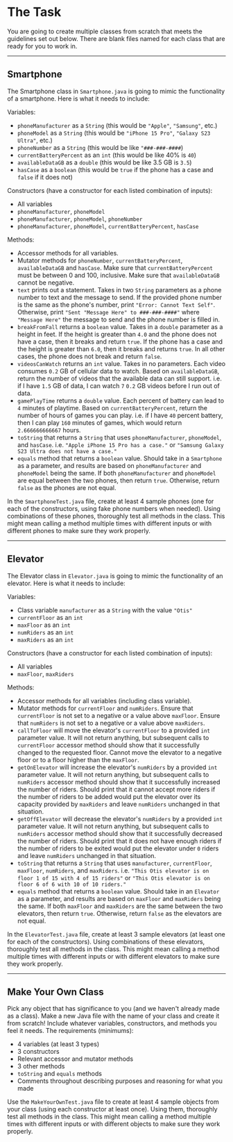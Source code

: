 # The Task

You are going to create multiple classes from scratch that meets the guidelines set out below. There are blank files named for each class that are ready for you to work in.

---

## Smartphone

The Smartphone class in `Smartphone.java` is going to mimic the functionality of a smartphone. Here is what it needs to include:

Variables:
- `phoneManufacturer` as a `String` (this would be `"Apple"`, `"Samsung"`, etc.)
- `phoneModel` as a `String` (this would be `"iPhone 15 Pro"`, `"Galaxy S23 Ultra"`, etc.)
- `phoneNumber` as a `String` (this would be like `"###-###-####`)
- `currentBatteryPercent` as an `int` (this would be like 40% is `40`)
- `availableDataGB` as a `double` (this would be like 3.5 GB is `3.5`)
- `hasCase` as a `boolean` (this would be `true` if the phone has a case and `false` if it does not)

Constructors (have a constructor for each listed combination of inputs):
- All variables
- `phoneManufacturer`, `phoneModel`
- `phoneManufacturer`, `phoneModel`, `phoneNumber`
- `phoneManufacturer`, `phoneModel`, `currentBatteryPercent`, `hasCase`

Methods:
- Accessor methods for all variables.
- Mutator methods for `phoneNumber`, `currentBatteryPercent`, `availableDataGB` and `hasCase`. Make sure that `currentBatteryPercent` must be between 0 and 100, inclusive. Make sure that `availableDataGB` cannot be negative.
- `text` prints out a statement. Takes in two `String` parameters as a phone number to text and the message to send. If the provided phone number is the same as the phone's number, print `"Error: Cannot Text Self"`. Otherwise, print `"Sent "Message Here" to ###-###-####"` where `"Message Here"` the message to send and the phone number is filled in.
- `breakFromFall` returns a `boolean` value. Takes in a `double` parameter as a height in feet. If the height is greater than `4.0` and the phone does not have a case, then it breaks and return `true`. If the phone has a case and the height is greater than `6.0`, then it breaks and returns `true`. In all other cases, the phone does not break and return `false`.
- `videosCanWatch` returns an `int` value. Takes in no parameters. Each video consumes `0.2` GB of cellular data to watch. Based on `availableDataGB`, return the number of videos that the available data can still support. i.e. if I have `1.5` GB of data, I can watch `7` `0.2` GB videos before I run out of data.
- `gamePlayTime` returns a `double` value. Each percent of battery can lead to `4` minutes of playtime. Based on `currentBatteryPercent`, return the number of hours of games you can play. i.e. if I have `40` percent battery, then I can play `160` minutes of games, which would return `2.666666666667` hours.
- `toString` that returns a `String` that uses `phoneManufacturer`, `phoneModel`, and `hasCase`. i.e. `"Apple iPhone 15 Pro has a case."` or `"Samsung Galaxy S23 Ultra does not have a case."`
- `equals` method that returns a `boolean` value. Should take in a `Smartphone` as a parameter, and results are based on `phoneManufacturer` and `phoneModel` being the same. If both `phoneManufacturer` and `phoneModel` are equal between the two phones, then return `true`. Otherwise, return `false` as the phones are not equal.

In the `SmartphoneTest.java` file, create at least 4 sample phones (one for each of the constructors, using fake phone numbers when needed). Using combinations of these phones, thoroughly test all methods in the class. This might mean calling a method multiple times with different inputs or with different phones to make sure they work properly.

---

## Elevator

The Elevator class in `Elevator.java` is going to mimic the functionality of an elevator. Here is what it needs to include:

Variables:
- Class variable `manufacturer` as a `String` with the value `"Otis"`
- `currentFloor` as an `int`
- `maxFloor` as an `int`
- `numRiders` as an `int`
- `maxRiders` as an `int`

Constructors (have a constructor for each listed combination of inputs):
- All variables
- `maxFloor`, `maxRiders`

Methods:
- Accessor methods for all variables (including class variable).
- Mutator methods for `currentFloor` and `numRiders`. Ensure that `currentFloor` is not set to a negative or a value above `maxFloor`. Ensure that `numRiders` is not set to a negative or a value above `maxRiders`.
- `callToFloor` will move the elevator's `currentFloor` to a provided `int` parameter value. It will not return anything, but subsequent calls to `currentFloor` accessor method should show that it successfully changed to the requested floor. Cannot move the elevator to a negative floor or to a floor higher than the `maxFloor`.
- `getOnElevator` will increase the elevator's `numRiders` by a provided `int` parameter value. It will not return anything, but subsequent calls to `numRiders` accessor method should show that it successfully increased the number of riders. Should print that it cannot accept more riders if the number of riders to be added would put the elevator over its capacity provided by `maxRiders` and leave `numRiders` unchanged in that situation.
- `getOffElevator` will decrease the elevator's `numRiders` by a provided `int` parameter value. It will not return anything, but subsequent calls to `numRiders` accessor method should show that it successfully decreased the number of riders. Should print that it does not have enough riders if the number of riders to be exited would put the elevator under `0` riders and leave `numRiders` unchanged in that situation.
- `toString` that returns a `String` that uses `manufacturer`, `currentFloor`, `maxFloor`, `numRiders`, and `maxRiders`. i.e. `"This Otis elevator is on floor 1 of 15 with 4 of 15 riders"` or `"This Otis elevator is on floor 6 of 6 with 10 of 10 riders."`
- `equals` method that returns a `boolean` value. Should take in an `Elevator` as a parameter, and results are based on `maxFloor` and `maxRiders` being the same. If both `maxFloor` and `maxRiders` are the same between the two elevators, then return `true`. Otherwise, return `false` as the elevators are not equal.

In the `ElevatorTest.java` file, create at least 3 sample elevators (at least one for each of the constructors). Using combinations of these elevators, thoroughly test all methods in the class. This might mean calling a method multiple times with different inputs or with different elevators to make sure they work properly.

---

## Make Your Own Class

Pick any object that has significance to you (and we haven't already made as a class). Make a new Java file with the name of your class and create it from scratch! Include whatever variables, constructors, and methods you feel it needs. The requirements (minimums):
- 4 variables (at least 3 types)
- 3 constructors
- Relevant accessor and mutator methods
- 3 other methods
- `toString` and `equals` methods
- Comments throughout describing purposes and reasoning for what you made

Use the `MakeYourOwnTest.java` file to create at least 4 sample objects from your class (using each constructor at least once). Using them, thoroughly test all methods in the class.  This might mean calling a method multiple times with different inputs or with different objects to make sure they work properly.
